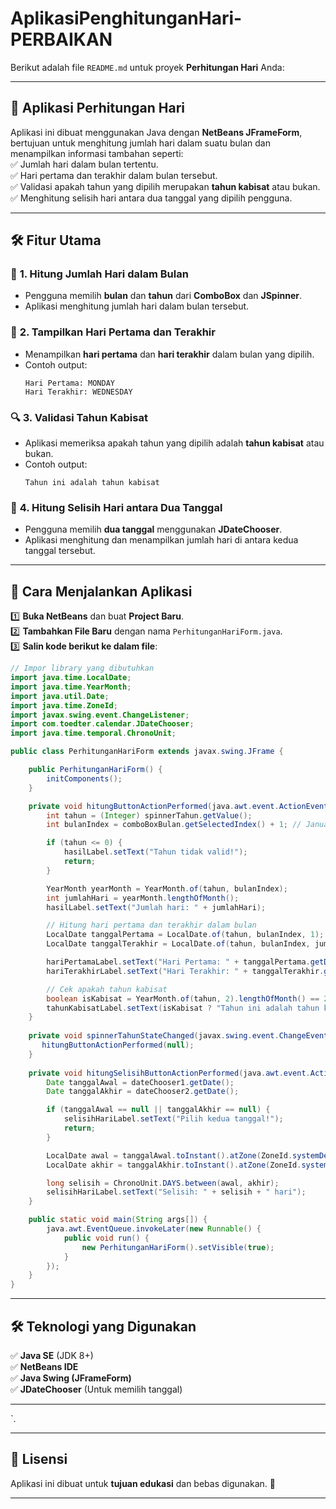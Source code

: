 # AplikasiPenghitunganHari-PERBAIKAN
 Berikut adalah file `README.md` untuk proyek **Perhitungan Hari** Anda:  

---

## **📅 Aplikasi Perhitungan Hari**  
Aplikasi ini dibuat menggunakan Java dengan **NetBeans JFrameForm**, bertujuan untuk menghitung jumlah hari dalam suatu bulan dan menampilkan informasi tambahan seperti:  
✅ Jumlah hari dalam bulan tertentu.  
✅ Hari pertama dan terakhir dalam bulan tersebut.  
✅ Validasi apakah tahun yang dipilih merupakan **tahun kabisat** atau bukan.  
✅ Menghitung selisih hari antara dua tanggal yang dipilih pengguna.  

---

## **🛠 Fitur Utama**  
### 🎯 **1. Hitung Jumlah Hari dalam Bulan**  
- Pengguna memilih **bulan** dan **tahun** dari **ComboBox** dan **JSpinner**.  
- Aplikasi menghitung jumlah hari dalam bulan tersebut.  

### 📅 **2. Tampilkan Hari Pertama dan Terakhir**  
- Menampilkan **hari pertama** dan **hari terakhir** dalam bulan yang dipilih.  
- Contoh output:  
  ```
  Hari Pertama: MONDAY
  Hari Terakhir: WEDNESDAY
  ```

### 🔍 **3. Validasi Tahun Kabisat**  
- Aplikasi memeriksa apakah tahun yang dipilih adalah **tahun kabisat** atau bukan.  
- Contoh output:  
  ```
  Tahun ini adalah tahun kabisat
  ```

### 🔢 **4. Hitung Selisih Hari antara Dua Tanggal**  
- Pengguna memilih **dua tanggal** menggunakan **JDateChooser**.  
- Aplikasi menghitung dan menampilkan jumlah hari di antara kedua tanggal tersebut.  

---

## **📌 Cara Menjalankan Aplikasi**  
1️⃣ **Buka NetBeans** dan buat **Project Baru**.  
2️⃣ **Tambahkan File Baru** dengan nama `PerhitunganHariForm.java`.  
3️⃣ **Salin kode berikut ke dalam file**:  

```java
// Impor library yang dibutuhkan
import java.time.LocalDate;
import java.time.YearMonth;
import java.util.Date;
import java.time.ZoneId;
import javax.swing.event.ChangeListener;
import com.toedter.calendar.JDateChooser;
import java.time.temporal.ChronoUnit;

public class PerhitunganHariForm extends javax.swing.JFrame {

    public PerhitunganHariForm() {
        initComponents();
    }

    private void hitungButtonActionPerformed(java.awt.event.ActionEvent evt) {                                             
        int tahun = (Integer) spinnerTahun.getValue();
        int bulanIndex = comboBoxBulan.getSelectedIndex() + 1; // Januari = 1, Februari = 2, dst.

        if (tahun <= 0) {
            hasilLabel.setText("Tahun tidak valid!");
            return;
        }

        YearMonth yearMonth = YearMonth.of(tahun, bulanIndex);
        int jumlahHari = yearMonth.lengthOfMonth();
        hasilLabel.setText("Jumlah hari: " + jumlahHari);

        // Hitung hari pertama dan terakhir dalam bulan
        LocalDate tanggalPertama = LocalDate.of(tahun, bulanIndex, 1);
        LocalDate tanggalTerakhir = LocalDate.of(tahun, bulanIndex, jumlahHari);

        hariPertamaLabel.setText("Hari Pertama: " + tanggalPertama.getDayOfWeek());
        hariTerakhirLabel.setText("Hari Terakhir: " + tanggalTerakhir.getDayOfWeek());

        // Cek apakah tahun kabisat
        boolean isKabisat = YearMonth.of(tahun, 2).lengthOfMonth() == 29;
        tahunKabisatLabel.setText(isKabisat ? "Tahun ini adalah tahun kabisat" : "Tahun ini bukan tahun kabisat");
    }
                                 
    private void spinnerTahunStateChanged(javax.swing.event.ChangeEvent evt) {                                          
       hitungButtonActionPerformed(null);
    }
                             
    private void hitungSelisihButtonActionPerformed(java.awt.event.ActionEvent evt) {                                                     
        Date tanggalAwal = dateChooser1.getDate();
        Date tanggalAkhir = dateChooser2.getDate();

        if (tanggalAwal == null || tanggalAkhir == null) {
            selisihHariLabel.setText("Pilih kedua tanggal!");
            return;
        }

        LocalDate awal = tanggalAwal.toInstant().atZone(ZoneId.systemDefault()).toLocalDate();
        LocalDate akhir = tanggalAkhir.toInstant().atZone(ZoneId.systemDefault()).toLocalDate();

        long selisih = ChronoUnit.DAYS.between(awal, akhir);
        selisihHariLabel.setText("Selisih: " + selisih + " hari");
    }       

    public static void main(String args[]) {
        java.awt.EventQueue.invokeLater(new Runnable() {
            public void run() {
                new PerhitunganHariForm().setVisible(true);
            }
        });
    }
}
```

---

## **🛠 Teknologi yang Digunakan**  
✅ **Java SE** (JDK 8+)  
✅ **NetBeans IDE**  
✅ **Java Swing (JFrameForm)**  
✅ **JDateChooser** (Untuk memilih tanggal)  

---

`.  

---

## **📜 Lisensi**  
Aplikasi ini dibuat untuk **tujuan edukasi** dan bebas digunakan. 🚀  

---

